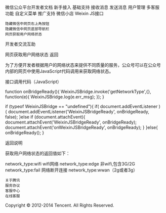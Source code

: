 
微信公众平台开发者文档
新手接入
基础支持
接收消息
发送消息
用户管理
多客服功能
自定义菜单
推广支持
微信小店
Weixin JS接口

    隐藏微信中网页右上角按钮
    隐藏微信中网页底部导航栏
    网页获取用户网络状态

开发者交流互助

网页获取用户网络状态
返回

为了方便开发者根据用户的网络状态来提供不同质量的服务，公众号可以在公众号内部的网页中使用JavaScript代码调用来获取网络状态。

接口调用代码（JavaScript）

function onBridgeReady(){
 WeixinJSBridge.invoke('getNetworkType',{},
 		function(e){
 	    	WeixinJSBridge.log(e.err_msg);
 	    });
}

if (typeof WeixinJSBridge == "undefined"){
    if( document.addEventListener ){
        document.addEventListener('WeixinJSBridgeReady', onBridgeReady, false);
    }else if (document.attachEvent){
        document.attachEvent('WeixinJSBridgeReady', onBridgeReady); 
        document.attachEvent('onWeixinJSBridgeReady', onBridgeReady);
    }
}else{
    onBridgeReady();
}

返回说明

获取用户网络状态的返回值如下：

network_type:wifi wifi网络
network_type:edge 非wifi,包含3G/2G
network_type:fail 网络断开连接
network_type:wwan（2g或者3g）

    关于腾讯
    服务协议
    客服中心
    在线客服

Copyright © 2012-2014 Tencent. All Rights Reserved.



